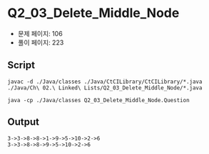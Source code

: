 # Q2_03_Delete_Middle_Node

- 문제 페이지: 106
- 풀이 페이지: 223

## Script

```script
javac -d ./Java/classes ./Java/CtCILibrary/CtCILibrary/*.java ./Java/Ch\ 02.\ Linked\ Lists/Q2_03_Delete_Middle_Node/*.java

java -cp ./Java/classes Q2_03_Delete_Middle_Node.Question
```

## Output

```txt
3->3->8->8->1->9->5->10->2->6
3->3->8->8->9->5->10->2->6
```
